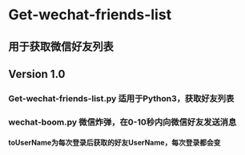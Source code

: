 # Get-wechat-friends-list
## 用于获取微信好友列表

## Version 1.0
### Get-wechat-friends-list.py 适用于Python3，获取好友列表

### wechat-boom.py 微信炸弹，在0-10秒内向微信好友发送消息 
#### toUserName为每次登录后获取的好友UserName，每次登录都会变
